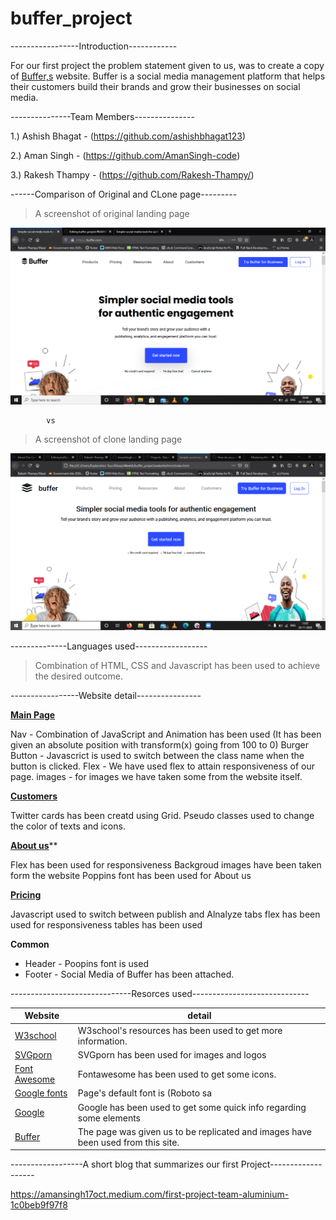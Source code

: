 # buffer_project

-----------------Introduction------------

For our first project the problem statement given to us,  was to create a copy of [Buffer,s](https://buffer.com/) website. Buffer is a social media management platform that helps their customers build their brands and grow their businesses on social media.

---------------Team Members---------------

1.) Ashish Bhagat - (https://github.com/ashishbhagat123)

2.) Aman Singh - (https://github.com/AmanSingh-code)

3.) Rakesh Thampy - (https://github.com/Rakesh-Thampy/)

------Comparison of Original and CLone page---------

> A screenshot of original landing page

![Landing Page Original](https://github.com/Rakesh-Thampy/buffer_project/blob/main/screenshots/landing_original.png)

            vs

> A screenshot of clone landing page

![Landing Page clone](https://github.com/Rakesh-Thampy/buffer_project/blob/main/screenshots/landing_copy.png)

--------------Languages used------------------

> Combination of HTML, CSS and Javascript has been used to achieve the desired outcome.

-----------------Website detail----------------


[**Main Page**](https://github.com/Rakesh-Thampy/buffer_project/blob/main/website/html/index.html)

Nav - Combination of JavaScript and Animation has been used (It has been given an absolute position with transform(x) going from 100 to 0)
Burger Button - Javascrict is used to switch between the class name when the button is clicked.
Flex - We have used flex to attain responsiveness of our page.
images - for images we have taken some from the website itself.

[**Customers**](https://github.com/Rakesh-Thampy/buffer_project/blob/main/website/html/customers.html)

Twitter cards has been creatd using Grid.
Pseudo classes used to change the color of texts and icons.

[**About us**](https://github.com/Rakesh-Thampy/buffer_project/blob/main/website/html/about_us.html)**

Flex has been used for responsiveness
Backgroud images have been taken form the website
Poppins font has been used for About us

[**Pricing**](https://github.com/Rakesh-Thampy/buffer_project/blob/main/website/html/pricing.html)

Javascript used to switch between publish and Alnalyze tabs
flex has been used for responsiveness
tables has been used

**Common**
           


- Header - Poopins font is used 
- Footer - Social Media of Buffer has been attached.
           

------------------------------Resorces used-----------------------------

Website | detail
------------ | -------------
[W3school](https://www.w3schools.com)  | W3school's resources has been used to get more information.
[SVGporn](https://svgporn.com/) | SVGporn has been used for images and logos
[Font Awesome](https://fontawesome.com/) | Fontawesome has been used to get some icons.
[Google fonts](https://fonts.google.com/)  | Page's default font is (Roboto sa
[Google](https://google.co.in/) | Google has been used to get some quick info regarding some elements
[Buffer](https://buffer.com/)  | The page was given us to be replicated and images have been used from this site.



------------------A short blog  that summarizes our first Project-------------------

https://amansingh17oct.medium.com/first-project-team-aluminium-1c0beb9f97f8

